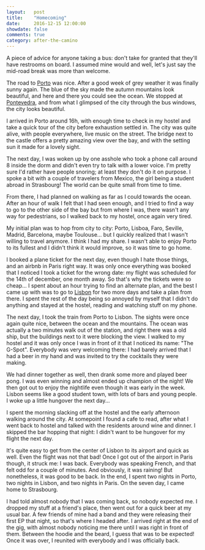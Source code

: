 ```yaml
---
layout:   post
title:    "Homecoming"
date:     2016-12-15 12:00:00
showdate: false
comments: true
category: after-the-camino
---
```


A piece of advice for anyone taking a bus: don't take for granted that they'll have restrooms on board. I assumed mine would and well, let's just say the mid-road break was more than welcome.

The road to [Porto](https://www.google.fr/maps/place/Porto,+Portugal/@41.162928,-8.6569583,13z/data=!3m1!4b1!4m5!3m4!1s0xd2465abc4e153c1:0xa648d95640b114bc!8m2!3d41.1579783!4d-8.6290741?hl=fr) was nice. After a good week of grey weather it was finally sunny again. The blue of the sky made the autumn mountains look beautiful, and here and there you could see the ocean. We stopped at [Pontevedra](https://www.google.fr/maps/place/Pontevedra,+Province+de+Pontevedra,+Espagne/@42.4338911,-8.6568982,14z/data=!3m1!4b1!4m5!3m4!1s0xd2f71cf339da6d7:0x6d5b163a1be431d4!8m2!3d42.4300454!4d-8.6448669?hl=fr), and from what I glimpsed of the city through the bus windows, the city looks beautiful.

I arrived in Porto around 16h, with enough time to check in my hostel and take a quick tour of the city before exhaustion settled in. The city was quite alive, with people everywhere, live music on the street. The bridge next to the castle offers a pretty amazing view over the bay, and with the setting sun it made for a lovely sight.

The next day, I was woken up by one asshole who took a phone call around 8 inside the dorm and didn't even try to talk with a lower voice. I'm pretty sure I'd rather have people snoring; at least they don't do it on purpose. I spoke a bit with a couple of travelers from Mexico, the girl being a student abroad in Strasbourg! The world can be quite small from time to time.

From there, I had planned on walking as far as I could towards the ocean. After an hour of walk I felt that I had seen enough, and I tried to find a way to go to the other side of the bay but from where I was, there wasn't any way for pedestrians, so I walked back to my hostel, once again very tired.

My initial plan was to hop from city to city: Porto, Lisboa, Faro, Seville, Madrid, Barcelona, maybe Toulouse... but I quickly realized that I wasn't willing to travel anymore. I think I had my share. I wasn't able to enjoy Porto to its fullest and I didn't think it would improve, so it was time to go home.

I booked a plane ticket for the next day, even though I hate those things, and an airbnb in Paris right way. It was only once everything was booked that I noticed I took a ticket for the wrong date: my flight was scheduled for the 14th of december, one month away. So that's why the tickets were so cheap... I spent about an hour trying to find an alternate plan, and the best I came up with was to go to [Lisbon](https://www.google.fr/maps/place/Lisbonne,+Portugal/@38.7437395,-9.2304155,12z/data=!3m1!4b1!4m5!3m4!1s0xd19331a61e4f33b:0x400ebbde49036d0!8m2!3d38.7219476!4d-9.1392517?hl=fr) for two more days and take a plan from there. I spent the rest of the day being so annoyed by myself that I didn't do anything and stayed at the hostel, reading and watching stuff on my phone.

The next day, I took the train from Porto to Lisbon. The sights were once again quite nice, between the ocean and the mountains. The ocean was actually a two minutes walk out of the station, and right there was a old ship, but the buildings next to it were blocking the view. I walked to my hostel and it was only once I was in front of it that I noticed its name: "The G-Spot". Everybody was very welcoming there: I had barely arrived that I had a beer in my hand and was invited to try the cocktails they were making.

We had dinner together as well, then drank some more and played beer pong. I was even winning and almost ended up champion of the night! We then got out to enjoy the nightlife even though it was early in the week. Lisbon seems like a good student town, with lots of bars and young people. I woke up a little hungover the next day...

I spent the morning slacking off at the hostel and the early afternoon walking around the city. At somepoint I found a cafe to read, after what I went back to hostel and talked with the residents around wine and dinner. I skipped the bar hopping that night: I didn't want to be hungover for my flight the next day.

It's quite easy to get from the center of Lisbon to its airport and quick as well. Even the flight was not that bad! Once I got out of the airport in Paris though, it struck me: I was back. Everybody was speaking French, and that felt odd for a couple of minutes. And obviously, it was raining! But nonetheless, it was good to be back. In the end, I spent two nights in Porto, two nights in Lisbon, and two nights in Paris. On the seven day, I came home to Strasbourg.

I had told almost nobody that I was coming back, so nobody expected me. I dropped my stuff at a friend's place, then went out for a quick beer at my usual bar. A few friends of mine had a band and they were releasing their first EP that night, so that's where I headed after. I arrived right at the end of the gig, with almost nobody noticing me there until I was right in front of them. Between the hoodie and the beard, I guess that was to be expected! Once it was over, I reunited with everybody and I was officially back.

